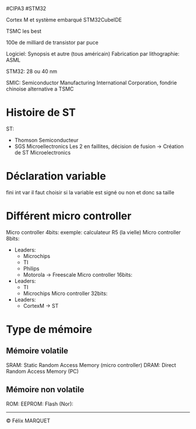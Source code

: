 #CIPA3 #STM32

Cortex M et système embarqué
STM32CubeIDE

TSMC les best 

100e de milliard de transistor par puce

Logiciel: Synopsis et autre (tous américain)
Fabrication par lithographie: ASML

STM32: 28 ou 40 nm

SMIC: Semiconductor Manufacturing International Corporation, fondrie chinoise alternative a TSMC

# Histoire de ST
ST:
- Thomson Semiconducteur
- SGS Microellectronics
Les 2 en faillites, décision de fusion -> Création de ST Microelectronics

# Déclaration variable
fini int var
il faut choisir si la variable est signé ou non et donc sa taille

# Différent micro controller
Micro controller 4bits: exemple: calculateur R5 (la vielle)
Micro controller 8bits: 
- Leaders:
	- Microchips
	- TI
	- Philips
	- Motorola -> Freescale
Micro controller 16bits:
- Leaders:
	- TI
	- Microchips
Micro controller 32bits:
- Leaders:
	- CortexM -> ST

# Type de mémoire
## Mémoire volatile
SRAM: Static Random Access Memory (micro controller)
DRAM: Direct Random Access Memory (PC)
## Mémoire non volatile
ROM:
EEPROM:
Flash (Nor):

---
&copy; Félix MARQUET